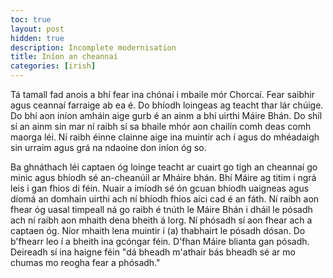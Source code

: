 ```yaml
---
toc: true
layout: post
hidden: true
description: Incomplete modernisation
title: Iníon an cheannaí
categories: [irish]
---
```


Tá tamall fad anois a bhí fear ina chónaí i mbaile mór Chorcaí. Fear
saibhir agus ceannaí farraige ab ea é. Do bhíodh loingeas ag teacht thar
lár chúige. Do bhí aon iníon amháin aige gurb é an ainm a bhí uirthi
Máire Bhán. Do shíl sí an ainm sin mar ní raibh sí sa bhaile mhór aon
chailín comh deas comh maorga léi. Ní raibh éinne clainne aige ina
muintir ach í agus do mhéadaigh sin urraim agus grá na ndaoine don iníon
óg so.

Ba ghnáthach léi captaen óg loinge teacht ar cuairt go tigh an cheannaí
go minic agus bhíodh sé an-cheanúil ar Mháire bhán. Bhí Máire ag titim i
ngrá leis i gan fhios di féin. Nuair a imíodh sé ón gcuan bhíodh
uaigneas agus díomá an domhain uirthi ach ní bhíodh fhios aici cad é an
fáth. Ní raibh aon fhear óg uasal timpeall ná go raibh é tnúth le Máire
Bhán i dháil le pósadh ach ní raibh aon mhaith dena bheith á lorg. Ní
phósadh sí aon fhear ach a captaen óg. Níor mhaith lena muintir í (a)
thabhairt le pósadh dósan. Do b'fhearr leo í a bheith ina gcóngar féin.
D'fhan Máire blianta gan pósadh. Deireadh sí ina haigne féin "dá bheadh
m'athair bás bheadh sé ar mo chumas mo reogha fear a phósadh."
